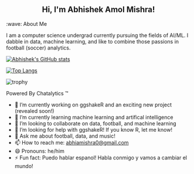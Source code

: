 <p align='center'>
</p>

<h2 align="center">Hi, I'm Abhishek Amol Mishra!</h2>

<p>
:wave: About Me

I am a computer science undergrad currently pursuing the fields of AI/ML. I dabble in data, machine learning, and like to combine those passions in football (soccer) analytics.

[![Abhishek's GitHub stats](https://github-readme-stats.vercel.app/api?username=abhiamishra&show_icons=true&theme=dark)](https://github.com/abhiamishra/github-readme-stats)

[![Top Langs](https://github-readme-stats.vercel.app/api/top-langs/?username=abhiamishra&langs_count=8&layout=compact)](https://github.com/abhiamishra/github-readme-stats)
  
![trophy](https://github-profile-trophy.vercel.app/?username=abhiamishra&theme=onedark)


Powered By Chatalytics :tm:
</p>

<!--
**abhiamishra/abhiamishra** is a ✨ _special_ ✨ repository because its `README.md` (this file) appears on your GitHub profile.

Here are some ideas to get you started:
-->

- 🔭 I’m currently working on ggshakeR and an exciting new project (revealed soon!)
- 🌱 I’m currently learning machine learning and artifical intelligence
- 👯 I’m looking to collaborate on data, football, and machine learning
- 🤔 I’m looking for help with ggshakeR! If you know R, let me know!
- 💬 Ask me about football, data, and music!
- 📫 How to reach me: abhiamishra0@gmail.com
- 😄 Pronouns: he/him
- ⚡ Fun fact: Puedo hablar espanol! Habla conmigo y vamos a cambiar el mundo!
